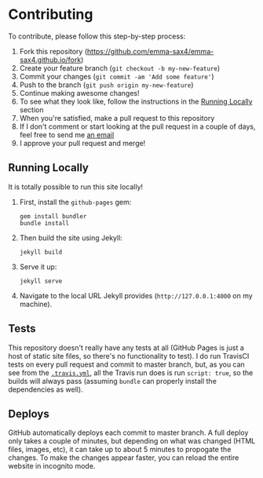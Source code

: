 # Contributing

To contribute, please follow this step-by-step process:
1. Fork this repository (https://github.com/emma-sax4/emma-sax4.github.io/fork)
2. Create your feature branch (`git checkout -b my-new-feature`)
3. Commit your changes (`git commit -am 'Add some feature'`)
4. Push to the branch (`git push origin my-new-feature`)
5. Continue making awesome changes!
6. To see what they look like, follow the instructions in the [Running Locally](https://github.com/emma-sax4/emma-sax4.github.io/blob/master/CONTRIBUTING.md#running-locally) section
7. When you're satisfied, make a pull request to this repository
8. If I don't comment or start looking at the pull request in a couple of days, feel free to send me [an email](mailto:emma.sax4@gmail.com)
9. I approve your pull request and merge!

## Running Locally

It is totally possible to run this site locally!

1. First, install the `github-pages` gem:
    ```
    gem install bundler
    bundle install
    ```
2. Then build the site using Jekyll:
    ```
    jekyll build
    ```
3. Serve it up:
    ```
    jekyll serve
    ```
4. Navigate to the local URL Jekyll provides (`http://127.0.0.1:4000` on my machine).

## Tests

This repository doesn't really have any tests at all (GitHub Pages is just a host of static site files, so there's no functionality to test). I do run TravisCI tests on every pull request and commit to master branch, but, as you can see from the [`.travis.yml`](https://github.com/emma-sax4/emma-sax4.github.io/blob/master/.travis.yml), all the Travis run does is run `script: true`, so the builds will always pass (assuming `bundle` can properly install the dependencies as well).

## Deploys

GitHub automatically deploys each commit to master branch. A full deploy only takes a couple of minutes, but depending on what was changed (HTML files, images, etc), it can take up to about 5 minutes to propogate the changes. To make the changes appear faster, you can reload the entire website in incognito mode.
